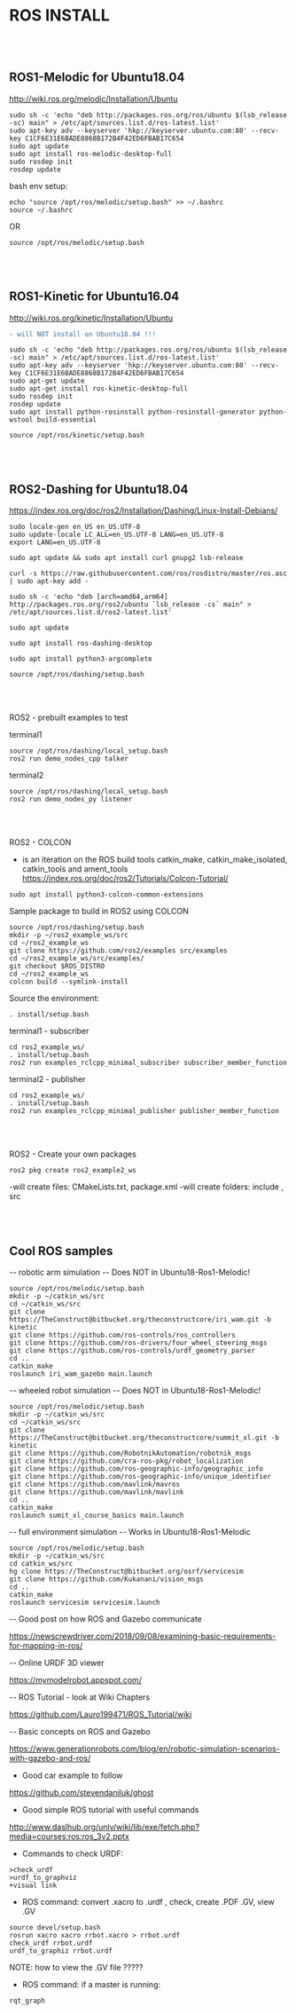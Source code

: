 # ROS INSTALL
</br></br>

## ROS1-Melodic for Ubuntu18.04

http://wiki.ros.org/melodic/Installation/Ubuntu

```
sudo sh -c 'echo "deb http://packages.ros.org/ros/ubuntu $(lsb_release -sc) main" > /etc/apt/sources.list.d/ros-latest.list'
sudo apt-key adv --keyserver 'hkp://keyserver.ubuntu.com:80' --recv-key C1CF6E31E6BADE8868B172B4F42ED6FBAB17C654
sudo apt update
sudo apt install ros-melodic-desktop-full
sudo rosdep init
rosdep update
```

bash env setup:
```
echo "source /opt/ros/melodic/setup.bash" >> ~/.bashrc
source ~/.bashrc
```
OR
```
source /opt/ros/melodic/setup.bash
```
</br></br>

## ROS1-Kinetic for Ubuntu16.04
http://wiki.ros.org/kinetic/Installation/Ubuntu
```diff
- will NOT install on Ubuntu18.04 !!!
```
```
sudo sh -c 'echo "deb http://packages.ros.org/ros/ubuntu $(lsb_release -sc) main" > /etc/apt/sources.list.d/ros-latest.list'
sudo apt-key adv --keyserver 'hkp://keyserver.ubuntu.com:80' --recv-key C1CF6E31E6BADE8868B172B4F42ED6FBAB17C654
sudo apt-get update
sudo apt-get install ros-kinetic-desktop-full
sudo rosdep init
rosdep update
sudo apt install python-rosinstall python-rosinstall-generator python-wstool build-essential

```
```
source /opt/ros/kinetic/setup.bash
```
</br></br>


## ROS2-Dashing for Ubuntu18.04
https://index.ros.org/doc/ros2/Installation/Dashing/Linux-Install-Debians/
```
sudo locale-gen en_US en_US.UTF-8
sudo update-locale LC_ALL=en_US.UTF-8 LANG=en_US.UTF-8
export LANG=en_US.UTF-8

sudo apt update && sudo apt install curl gnupg2 lsb-release

curl -s https://raw.githubusercontent.com/ros/rosdistro/master/ros.asc | sudo apt-key add -

sudo sh -c 'echo "deb [arch=amd64,arm64] http://packages.ros.org/ros2/ubuntu `lsb_release -cs` main" > /etc/apt/sources.list.d/ros2-latest.list'

sudo apt update

sudo apt install ros-dashing-desktop

sudo apt install python3-argcomplete
```
```
source /opt/ros/dashing/setup.bash
```
</br></br>

ROS2 - prebuilt examples to test

terminal1
``` 
source /opt/ros/dashing/local_setup.bash
ros2 run demo_nodes_cpp talker
```
terminal2
``` 
source /opt/ros/dashing/local_setup.bash
ros2 run demo_nodes_py listener
```
</br></br>

ROS2 - COLCON 
- is an iteration on the ROS build tools catkin_make, catkin_make_isolated, catkin_tools and ament_tools
https://index.ros.org/doc/ros2/Tutorials/Colcon-Tutorial/
```
sudo apt install python3-colcon-common-extensions
```
Sample package to build in ROS2 using COLCON
```
source /opt/ros/dashing/setup.bash 
mkdir -p ~/ros2_example_ws/src
cd ~/ros2_example_ws
git clone https://github.com/ros2/examples src/examples
cd ~/ros2_example_ws/src/examples/
git checkout $ROS_DISTRO
cd ~/ros2_example_ws
colcon build --symlink-install
```
Source the environment:
```
. install/setup.bash
```
terminal1 - subscriber
```
cd ros2_example_ws/
. install/setup.bash 
ros2 run examples_rclcpp_minimal_subscriber subscriber_member_function
```
terminal2 - publisher
```
cd ros2_example_ws/
. install/setup.bash 
ros2 run examples_rclcpp_minimal_publisher publisher_member_function
```
</br></br>

ROS2 - Create your own packages
```
ros2 pkg create ros2_example2_ws
```
-will create files: CMakeLists.txt, package.xml
-will create folders: include , src

</br></br>

## Cool ROS samples

-- robotic arm simulation -- Does NOT in Ubuntu18-Ros1-Melodic!
```
source /opt/ros/melodic/setup.bash
mkdir -p ~/catkin_ws/src
cd ~/catkin_ws/src 
git clone https://TheConstruct@bitbucket.org/theconstructcore/iri_wam.git -b kinetic
git clone https://github.com/ros-controls/ros_controllers
git clone https://github.com/ros-drivers/four_wheel_steering_msgs
git clone https://github.com/ros-controls/urdf_geometry_parser
cd ..
catkin_make
roslaunch iri_wam_gazebo main.launch
```

-- wheeled robot simulation -- Does NOT in Ubuntu18-Ros1-Melodic!
```
source /opt/ros/melodic/setup.bash
mkdir -p ~/catkin_ws/src
cd ~/catkin_ws/src 
git clone https://TheConstruct@bitbucket.org/theconstructcore/summit_xl.git -b kinetic
git clone https://github.com/RobotnikAutomation/robotnik_msgs
git clone https://github.com/cra-ros-pkg/robot_localization
git clone https://github.com/ros-geographic-info/geographic_info
git clone https://github.com/ros-geographic-info/unique_identifier
git clone https://github.com/mavlink/mavros
git clone https://github.com/mavlink/mavlink
cd ..
catkin_make
roslaunch sumit_xl_course_basics main.launch
```

-- full environment simulation -- Works in Ubuntu18-Ros1-Melodic
```
source /opt/ros/melodic/setup.bash
mkdir -p ~/catkin_ws/src
cd catkin_ws/src
hg clone https://TheConstruct@bitbucket.org/osrf/servicesim
git clone https://github.com/Kukanani/vision_msgs
cd ..
catkin_make
roslaunch servicesim servicesim.launch
```


-- Good post on how ROS and Gazebo communicate

https://newscrewdriver.com/2018/09/08/examining-basic-requirements-for-mapping-in-ros/


-- Online URDF 3D viewer

https://mymodelrobot.appspot.com/


-- ROS Tutorial - look at Wiki Chapters

https://github.com/Lauro199471/ROS_Tutorial/wiki


-- Basic concepts on ROS and Gazebo

https://www.generationrobots.com/blog/en/robotic-simulation-scenarios-with-gazebo-and-ros/


- Good car example to follow

https://github.com/stevendaniluk/ghost


- Good simple ROS tutorial with useful commands

http://www.daslhub.org/unlv/wiki/lib/exe/fetch.php?media=courses:ros:ros_3v2.pptx



- Commands to check URDF:
```
>check_urdf
>urdf_to_graphviz
+visual link
```


- ROS command: convert .xacro to .urdf , check, create .PDF .GV, view .GV
```
source devel/setup.bash
rosrun xacro xacro rrbot.xacro > rrbot.urdf
check_urdf rrbot.urdf
urdf_to_graphiz rrbot.urdf
```
NOTE: how to view the .GV file ?????


- ROS command: if a master is running:
```
rqt_graph
```

